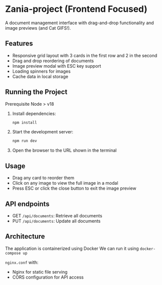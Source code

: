 # Zania-project (Frontend Focused)

A document management interface with drag-and-drop functionality and image previews (and Cat GIFS!).

## Features

- Responsive grid layout with 3 cards in the first row and 2 in the second
- Drag and drop reordering of documents
- Image preview modal with ESC key support
- Loading spinners for images
- Cache data in local storage

## Running the Project

Prerequisite Node > v18

1. Install dependencies:

   ```bash
   npm install
   ```

2. Start the development server:

   ```bash
   npm run dev
   ```

3. Open the browser to the URL shown in the terminal

## Usage

- Drag any card to reorder them
- Click on any image to view the full image in a modal
- Press ESC or click the close button to exit the image preview

## API endpoints

- GET `/api/documents`: Retrieve all documents
- PUT `/api/documents`: Update all documents

## Architecture

The application is containerized using Docker
We can run it using `docker-compose up`

`nginx.conf` with:

- Nginx for static file serving
- CORS configuration for API access
